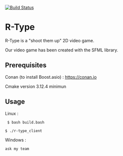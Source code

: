 
[![Build Status](https://travis-ci.com/NicolasKeita/R-type-video-game.svg?token=yCU9eZUj8esevSHWuiuJ&branch=master)](https://travis-ci.com/NicolasKeita/R-type-video-game)

# R-Type
R-Type is a "shoot them up" 2D video game.

Our video game has been created with the SFML library.

## Prerequisites

Conan (to install Boost.asio) : https://conan.io

Cmake version 3.12.4 minimun

## Usage

Linux :

``` $ bash build.bash```
 
 ```$ ./r-type_client```
 

Windows :

``` ask my team ```
